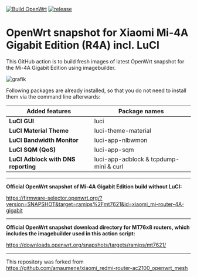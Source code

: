 [![Build OpenWrt](https://github.com/minax007/XIAOMI_MI-4A_Gigabit_OpenWrt/actions/workflows/build-snapshot.yml/badge.svg)](https://github.com/minax007/XIAOMI_MI-4A_Gigabit_OpenWrt/actions/workflows/build-snapshot.yml)
[![release](https://img.shields.io/github/v/release/minax007/XIAOMI_MI-4A_Gigabit_OpenWrt.svg)](https://github.com/minax007/XIAOMI_MI-4A_Gigabit_OpenWrt/releases)

# OpenWrt snapshot for Xiaomi Mi-4A Gigabit Edition (R4A) incl. LuCI

This GitHub action is to build fresh images of latest OpenWrt snapshot for the Mi-4A Gigabit Edition using imagebuilder.

![grafik](https://user-images.githubusercontent.com/67478561/118938158-a44c8d00-b94e-11eb-8ebe-e4b31be24f60.png)

Following packages are already installed, so that you do not need to install them via the command line afterwards: 

Added features | Package names
------------ | -------------
**LuCI GUI** | luci
**LuCI Material Theme** | luci-theme-material 
**LuCI Bandwidth Monitor** | luci-app-nlbwmon
**LuCI SQM (QoS)** | luci-app-sqm
**LuCI Adblock with DNS reporting** | luci-app-adblock & tcpdump-mini & curl
__________________________________________________________________
**Official OpenWrt snapshot of Mi-4A Gigabit Edition build without LuCI:**

https://firmware-selector.openwrt.org/?version=SNAPSHOT&target=ramips%2Fmt7621&id=xiaomi_mi-router-4A-gigabit
__________________________________________________________________
**Official OpenWrt snapshot download directory for MT76x8 routers, which includes the imagebuilder used in this action script:**

https://downloads.openwrt.org/snapshots/targets/ramips/mt7621/

__________________________________________________________________
This repository was  forked from https://github.com/amaumene/xiaomi_redmi-router-ac2100_openwrt_mesh
